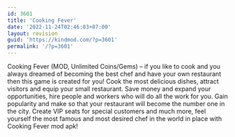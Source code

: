 ```yaml
---
id: 3601
title: 'Cooking Fever'
date: '2022-11-24T02:46:03+07:00'
layout: revision
guid: 'https://kindmod.com/?p=3601'
permalink: '/?p=3601'
---
```


Cooking Fever (MOD, Unlimited Coins/Gems) – if you like to cook and you always dreamed of becoming the best chef and have your own restaurant then this game is created for you! Cook the most delicious dishes, attract visitors and equip your small restaurant. Save money and expand your opportunities, hire people and workers who will do all the work for you. Gain popularity and make so that your restaurant will become the number one in the city. Create VIP seats for special customers and much more, feel yourself the most famous and most desired chef in the world in place with Cooking Fever mod apk!